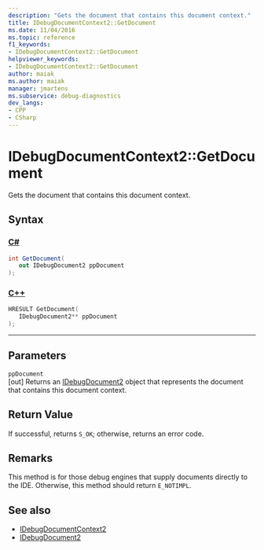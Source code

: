 ```yaml
---
description: "Gets the document that contains this document context."
title: IDebugDocumentContext2::GetDocument
ms.date: 11/04/2016
ms.topic: reference
f1_keywords:
- IDebugDocumentContext2::GetDocument
helpviewer_keywords:
- IDebugDocumentContext2::GetDocument
author: maiak
ms.author: maiak
manager: jmartens
ms.subservice: debug-diagnostics
dev_langs:
- CPP
- CSharp
---
```

# IDebugDocumentContext2::GetDocument

Gets the document that contains this document context.

## Syntax

### [C#](#tab/csharp)
```csharp
int GetDocument( 
   out IDebugDocument2 ppDocument
);
```
### [C++](#tab/cpp)
```cpp
HRESULT GetDocument( 
   IDebugDocument2** ppDocument
);
```
---

## Parameters
`ppDocument`\
[out] Returns an [IDebugDocument2](../../../extensibility/debugger/reference/idebugdocument2.md) object that represents the document that contains this document context.

## Return Value
 If successful, returns `S_OK`; otherwise, returns an error code.

## Remarks
 This method is for those debug engines that supply documents directly to the IDE. Otherwise, this method should return `E_NOTIMPL`.

## See also
- [IDebugDocumentContext2](../../../extensibility/debugger/reference/idebugdocumentcontext2.md)
- [IDebugDocument2](../../../extensibility/debugger/reference/idebugdocument2.md)
